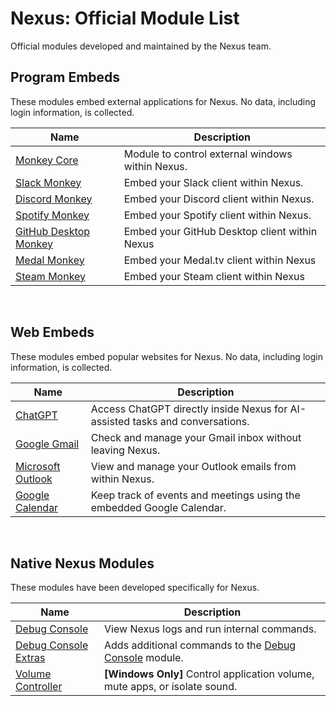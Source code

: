 # Nexus: Official Module List
Official modules developed and maintained by the Nexus team.


## Program Embeds
These modules embed external applications for Nexus. No data, including login information, is collected.

| Name | Description |
|--------|-------------|
| [Monkey Core](https://github.com/aarontburn/nexus-monkey-core) | Module to control external windows within Nexus. |
| [Slack Monkey](https://github.com/aarontburn/nexus-slack-monkey) | Embed your Slack client within Nexus. |
| [Discord Monkey](https://github.com/aarontburn/nexus-discord-monkey) | Embed your Discord client within Nexus. |
| [Spotify Monkey](https://github.com/aarontburn/nexus-spotify-monkey) | Embed your Spotify client within Nexus. |
| [GitHub Desktop Monkey](https://github.com/aarontburn/nexus-github-desktop-monkey) | Embed your GitHub Desktop client within Nexus |
| [Medal Monkey](https://github.com/aarontburn/nexus-medal-monkey) | Embed your Medal.tv client within Nexus |
| [Steam Monkey](https://github.com/aarontburn/nexus-steam-monkey) | Embed your Steam client within Nexus |

<br />

## Web Embeds
These modules embed popular websites for Nexus. No data, including login information, is collected.

| Name | Description |
|--------|-------------|
| [ChatGPT](https://github.com/aarontburn/nexus-chatgpt) | Access ChatGPT directly inside Nexus for AI-assisted tasks and conversations. |
| [Google Gmail](https://github.com/aarontburn/nexus-google-gmail) | Check and manage your Gmail inbox without leaving Nexus. |
| [Microsoft Outlook](https://github.com/aarontburn/nexus-microsoft-outlook) | View and manage your Outlook emails from within Nexus. |
| [Google Calendar](https://github.com/aarontburn/nexus-google-calendar) | Keep track of events and meetings using the embedded Google Calendar. |

<br />


## Native Nexus Modules
These modules have been developed specifically for Nexus.

| Name | Description |
|--------|-------------|
| [Debug Console](https://github.com/aarontburn/nexus-debug-console) | View Nexus logs and run internal commands. |
| [Debug Console Extras](https://github.com/aarontburn/nexus-debug-console-extras) | Adds additional commands to the [Debug Console](https://github.com/aarontburn/nexus-debug-console) module. |
| [Volume Controller](https://github.com/aarontburn/nexus-volume-controller) | **[Windows Only]** Control application volume, mute apps, or isolate sound. |
